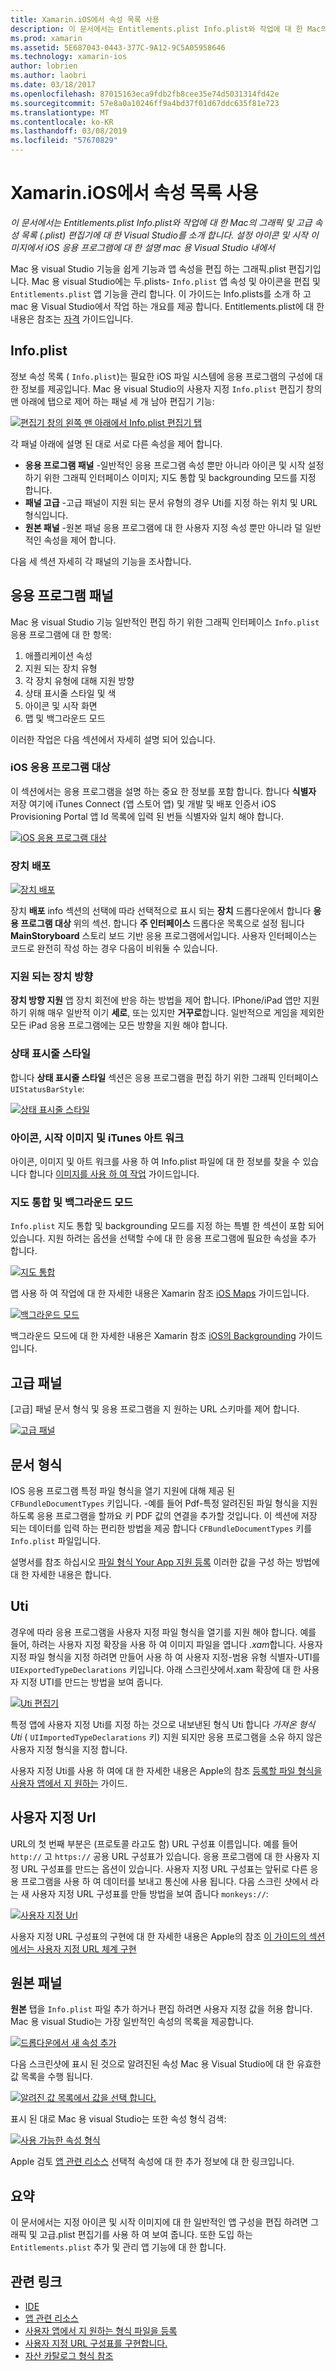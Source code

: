 ```yaml
---
title: Xamarin.iOS에서 속성 목록 사용
description: 이 문서에서는 Entitlements.plist Info.plist와 작업에 대 한 Mac의 그래픽 및 고급 속성 목록 (.plist) 편집기에 대 한 Visual Studio를 소개 합니다. 설정 아이콘 및 시작 이미지에서 iOS 응용 프로그램에 대 한 설명 mac 용 Visual Studio 내에서
ms.prod: xamarin
ms.assetid: 5E687043-0443-377C-9A12-9C5A05958646
ms.technology: xamarin-ios
author: lobrien
ms.author: laobri
ms.date: 03/18/2017
ms.openlocfilehash: 87015163eca9fdb2fb8cee35e74d5031314fd42e
ms.sourcegitcommit: 57e8a0a10246ff9a4bd37f01d67ddc635f81e723
ms.translationtype: MT
ms.contentlocale: ko-KR
ms.lasthandoff: 03/08/2019
ms.locfileid: "57670829"
---
```

# <a name="working-with-property-lists-in-xamarinios"></a>Xamarin.iOS에서 속성 목록 사용

_이 문서에서는 Entitlements.plist Info.plist와 작업에 대 한 Mac의 그래픽 및 고급 속성 목록 (.plist) 편집기에 대 한 Visual Studio를 소개 합니다. 설정 아이콘 및 시작 이미지에서 iOS 응용 프로그램에 대 한 설명 mac 용 Visual Studio 내에서_

Mac 용 visual Studio 기능을 쉽게 기능과 앱 속성을 편집 하는 그래픽.plist 편집기입니다. Mac 용 visual Studio에는 두.plists- `Info.plist` 앱 속성 및 아이콘을 편집 및 `Entitlements.plist` 앱 기능을 관리 합니다. 이 가이드는 Info.plists를 소개 하 고 mac 용 Visual Studio에서 작업 하는 개요를 제공 합니다. Entitlements.plist에 대 한 내용은 참조는 [자격](~/ios/deploy-test/provisioning/entitlements.md) 가이드입니다.

## <a name="infoplist"></a>Info.plist

정보 속성 목록 ( `Info.plist`)는 필요한 iOS 파일 시스템에 응용 프로그램의 구성에 대 한 정보를 제공입니다. Mac 용 visual Studio의 사용자 지정 `Info.plist` 편집기 창의 맨 아래에 탭으로 제어 하는 패널 세 개 남아 편집기 기능:

 [![](property-lists-images/tabs.png "편집기 창의 왼쪽 맨 아래에서 Info.plist 편집기 탭")](property-lists-images/tabs.png#lightbox)

각 패널 아래에 설명 된 대로 서로 다른 속성을 제어 합니다.

-  **응용 프로그램 패널** -일반적인 응용 프로그램 속성 뿐만 아니라 아이콘 및 시작 설정 하기 위한 그래픽 인터페이스 이미지; 지도 통합 및 backgrounding 모드를 지정 합니다.
-  **패널 고급** -고급 패널이 지원 되는 문서 유형의 경우 Uti를 지정 하는 위치 및 URL 형식입니다.
-  **원본 패널** -원본 패널 응용 프로그램에 대 한 사용자 지정 속성 뿐만 아니라 덜 일반적인 속성을 제어 합니다.


다음 세 섹션 자세히 각 패널의 기능을 조사합니다.

## <a name="application-panel"></a>응용 프로그램 패널

Mac 용 visual Studio 기능 일반적인 편집 하기 위한 그래픽 인터페이스 `Info.plist` 응용 프로그램에 대 한 항목:

1.  애플리케이션 속성
1.  지원 되는 장치 유형
1.  각 장치 유형에 대해 지원 방향
1.  상태 표시줄 스타일 및 색
1.  아이콘 및 시작 화면
1.  맵 및 백그라운드 모드


이러한 작업은 다음 섹션에서 자세히 설명 되어 있습니다.

 <a name="iOS_Application_Target" />


### <a name="ios-application-target"></a>iOS 응용 프로그램 대상

이 섹션에서는 응용 프로그램을 설명 하는 중요 한 정보를 포함 합니다.
합니다 **식별자** 저장 여기에 iTunes Connect (앱 스토어 앱) 및 개발 및 배포 인증서 iOS Provisioning Portal 앱 Id 목록에 입력 된 번들 식별자와 일치 해야 합니다.

 [![](property-lists-images/image24.png "iOS 응용 프로그램 대상")](property-lists-images/image24.png#lightbox)

### <a name="device-deployment"></a>장치 배포

 [![](property-lists-images/deployment.png "장치 배포")](property-lists-images/deployment.png#lightbox)

장치 **배포** info 섹션의 선택에 따라 선택적으로 표시 되는 **장치** 드롭다운에서 합니다 **응용 프로그램 대상** 위의 섹션. 합니다 **주 인터페이스** 드롭다운 목록으로 설정 됩니다 **MainStoryboard** 스토리 보드 기반 응용 프로그램에서입니다. 사용자 인터페이스는 코드로 완전히 작성 하는 경우 다음이 비워둘 수 있습니다.

### <a name="supported-device-orientations"></a>지원 되는 장치 방향

 **장치 방향 지원** 앱 장치 회전에 반응 하는 방법을 제어 합니다. IPhone/iPad 앱만 지원 하기 위해 매우 일반적 이기 **세로**, 또는 있지만 **거꾸로**합니다. 일반적으로 게임을 제외한 모든 iPad 응용 프로그램에는 모든 방향을 지원 해야 합니다.

### <a name="status-bar-styles"></a>상태 표시줄 스타일

합니다 **상태 표시줄 스타일** 섹션은 응용 프로그램을 편집 하기 위한 그래픽 인터페이스 `UIStatusBarStyle`:

 [![](property-lists-images/status.png "상태 표시줄 스타일")](property-lists-images/status.png#lightbox)

 <a name="Icons" />


### <a name="icons-launch-images-and-itunes-artwork"></a>아이콘, 시작 이미지 및 iTunes 아트 워크

아이콘, 이미지 및 아트 워크를 사용 하 여 Info.plist 파일에 대 한 정보를 찾을 수 있습니다 합니다 [이미지를 사용 하 여 작업](~/ios/app-fundamentals/images-icons/index.md) 가이드입니다.




### <a name="maps-integration-and-background-modes"></a>지도 통합 및 백그라운드 모드

`Info.plist` 지도 통합 및 backgrounding 모드를 지정 하는 특별 한 섹션이 포함 되어 있습니다. 지원 하려는 옵션을 선택할 수에 대 한 응용 프로그램에 필요한 속성을 추가 합니다.

 [![](property-lists-images/maps.png "지도 통합")](property-lists-images/maps.png#lightbox)

맵 사용 하 여 작업에 대 한 자세한 내용은 Xamarin 참조 [iOS Maps](~/ios/user-interface/controls/ios-maps/index.md) 가이드입니다.

 [![](property-lists-images/bging.png "백그라운드 모드")](property-lists-images/bging.png#lightbox)

백그라운드 모드에 대 한 자세한 내용은 Xamarin 참조 [iOS의 Backgrounding](~/ios/app-fundamentals/backgrounding/introduction-to-backgrounding-in-ios.md) 가이드입니다.

## <a name="advanced-panel"></a>고급 패널

[고급] 패널 문서 형식 및 응용 프로그램을 지 원하는 URL 스키마를 제어 합니다.

 [![](property-lists-images/image34.png "고급 패널")](property-lists-images/image34.png#lightbox)

 <a name="Document_Types" />


## <a name="document-types"></a>문서 형식

IOS 응용 프로그램 특정 파일 형식을 열기 지원에 대해 제공 된 `CFBundleDocumentTypes` 키입니다. -예를 들어 Pdf-특정 알려진된 파일 형식을 지원 하도록 응용 프로그램을 할까요 키 PDF 값의 연결을 추가할 것입니다. 이 섹션에 저장 되는 데이터를 입력 하는 편리한 방법을 제공 합니다 `CFBundleDocumentTypes` 키를 `Info.plist` 파일입니다.

설명서를 참조 하십시오 [파일 형식 Your App 지원 등록](https://developer.apple.com/library/ios/#documentation/FileManagement/Conceptual/DocumentInteraction_TopicsForIOS/Articles/RegisteringtheFileTypesYourAppSupports.html) 이러한 값을 구성 하는 방법에 대 한 자세한 내용은 합니다.

## <a name="utis"></a>Uti

경우에 따라 응용 프로그램을 사용자 지정 파일 형식을 열기를 지원 해야 합니다. 예를 들어, 하려는 사용자 지정 확장을 사용 하 여 이미지 파일을 엽니다 *.xam*합니다. 사용자 지정 파일 형식을 지정 하려면 만들어 사용 하 여 사용자 지정-범용 유형 식별자-UTI를 `UIExportedTypeDeclarations` 키입니다. 아래 스크린샷에서.xam 확장에 대 한 사용자 지정 UTI를 만드는 방법을 보여 줍니다.

 [![](property-lists-images/uti.png "Uti 편집기")](property-lists-images/uti.png#lightbox)

특정 앱에 사용자 지정 Uti를 지정 하는 것으로 내보낸된 형식 Uti 합니다 *가져온 형식 Uti* ( `UIImportedTypeDeclarations` 키) 지원 되지만 응용 프로그램을 소유 하지 않은 사용자 지정 형식을 지정 합니다.

사용자 지정 Uti를 사용 하 여에 대 한 자세한 내용은 Apple의 참조 [등록할 파일 형식을 사용자 앱에서 지 원하는](https://developer.apple.com/library/ios/documentation/FileManagement/Conceptual/understanding_utis/understand_utis_declare/understand_utis_declare.html#//apple_ref/doc/uid/TP40001319-CH204-SW1) 가이드.

## <a name="custom-urls"></a>사용자 지정 Url

URL의 첫 번째 부분은 (프로토콜 라고도 함) URL 구성표 이름입니다. 예를 들어 `http://` 고 `https://` 공용 URL 구성표가 있습니다. 응용 프로그램에 대 한 사용자 지정 URL 구성표를 만드는 옵션이 있습니다. 사용자 지정 URL 구성표는 앞뒤로 다른 응용 프로그램을 사용 하 여 데이터를 보내고 통신에 사용 됩니다. 다음 스크린 샷에서 라는 새 사용자 지정 URL 구성표를 만들 방법을 보여 줍니다 `monkeys://`:

 [![](property-lists-images/url.png "사용자 지정 Url")](property-lists-images/url.png#lightbox)



사용자 지정 URL 구성표의 구현에 대 한 자세한 내용은 Apple의 참조 [이 가이드의 섹션에서는 사용자 지정 URL 체계 구현](https://developer.apple.com/library/ios/documentation/iPhone/Conceptual/iPhoneOSProgrammingGuide/AdvancedAppTricks/AdvancedAppTricks.html)

## <a name="source-panel"></a>원본 패널

**원본** 탭을 `Info.plist` 파일 추가 하거나 편집 하려면 사용자 지정 값을 허용 합니다. Mac 용 visual Studio는 가장 일반적인 속성의 목록을 제공합니다.

 [![](property-lists-images/image31.png "드롭다운에서 새 속성 추가")](property-lists-images/image31.png#lightbox)

다음 스크린샷에 표시 된 것으로 알려진된 속성 Mac 용 Visual Studio에 대 한 유효한 값 목록을 수행 됩니다.

 [![](property-lists-images/image32.png "알려진 값 목록에서 값을 선택 합니다.")](property-lists-images/image32.png#lightbox)

표시 된 대로 Mac 용 visual Studio는 또한 속성 형식 검색:

 [![](property-lists-images/image33.png "사용 가능한 속성 형식")](property-lists-images/image33.png#lightbox)

Apple 검토 [앱 관련 리소스](https://developer.apple.com/library/ios/#DOCUMENTATION/iPhone/Conceptual/iPhoneOSProgrammingGuide/App-RelatedResources/App-RelatedResources.html) 선택적 속성에 대 한 추가 정보에 대 한 링크입니다.

 <a name="Entitlements" />

## <a name="summary"></a>요약

이 문서에서는 지정 아이콘 및 시작 이미지에 대 한 일반적인 앱 구성을 편집 하려면 그래픽 및 고급.plist 편집기를 사용 하 여 보여 줍니다. 또한 도입 하는 `Entitlements.plist` 추가 및 관리 앱 기능에 대 한 합니다.


## <a name="related-links"></a>관련 링크

- [IDE](https://github.com/xamarin/recipes/tree/master/Recipes/cross-platform/ide)
- [앱 관련 리소스](https://developer.apple.com/library/ios/#DOCUMENTATION/iPhone/Conceptual/iPhoneOSProgrammingGuide/App-RelatedResources/App-RelatedResources.html)
- [사용자 앱에서 지 원하는 형식 파일을 등록](https://developer.apple.com/library/ios/#documentation/FileManagement/Conceptual/DocumentInteraction_TopicsForIOS/Articles/RegisteringtheFileTypesYourAppSupports.html)
- [사용자 지정 URL 구성표를 구현합니다.](https://developer.apple.com/library/ios/documentation/iPhone/Conceptual/iPhoneOSProgrammingGuide/AdvancedAppTricks/AdvancedAppTricks.html)
- [자산 카탈로그 형식 참조](https://developer.apple.com/library/archive/documentation/Xcode/Reference/xcode_ref-Asset_Catalog_Format/index.html#//apple_ref/doc/uid/TP40015170-CH18-SW1)

